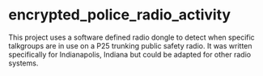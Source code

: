 # encrypted_police_radio_activity
This project uses a software defined radio dongle to detect when specific talkgroups are in use on a P25 trunking public safety radio. It was written specifically for Indianapolis, Indiana but could be adapted for other radio systems.
